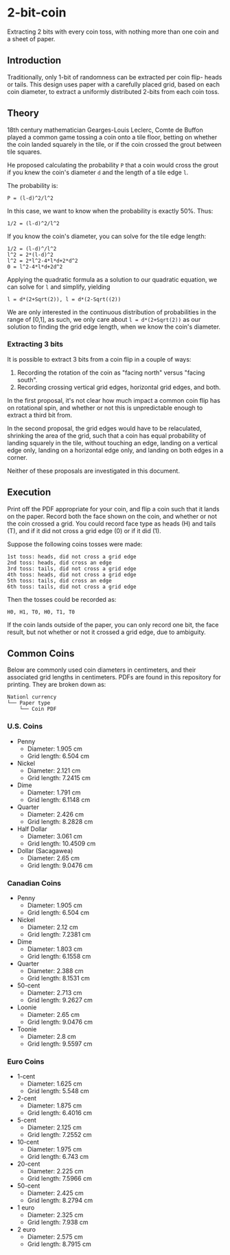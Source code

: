 # 2-bit-coin
Extracting 2 bits with every coin toss, with nothing more than one coin and a
sheet of paper.

## Introduction
Traditionally, only 1-bit of randomness can be extracted per coin flip- heads or
tails. This design uses paper with a carefully placed grid, based on each coin
diameter, to extract a uniformly distributed 2-bits from each coin toss.

## Theory
18th century mathematician Gearges-Louis Leclerc, Comte de Buffon played a
common game tossing a coin onto a tile floor, betting on whether the coin landed
squarely in the tile, or if the coin crossed the grout between tile squares.

He proposed calculating the probability `P` that a coin would cross the grout if
you knew the coin's diameter `d` and the length of a tile edge `l`.

The probability is:

    P = (l-d)^2/l^2

In this case, we want to know when the probability is exactly 50%. Thus:

    1/2 = (l-d)^2/l^2

If you know the coin's diameter, you can solve for the tile edge length:

    1/2 = (l-d)^/l^2
    l^2 = 2*(l-d)^2
    l^2 = 2*l^2-4*l*d+2*d^2
    0 = l^2-4*l*d+2d^2

Applying the quadratic formula as a solution to our quadratic equation, we can
solve for `l` and simplify, yielding

    l = d*(2+Sqrt(2)), l = d*(2-Sqrt((2))

We are only interested in the continuous distribution of probabilities in the
range of [0,1], as such, we only care about `l = d*(2+Sqrt(2))` as our solution
to finding the grid edge length, when we know the coin's diameter.

### Extracting 3 bits
It is possible to extract 3 bits from a coin flip in a couple of ways:

1. Recording the rotation of the coin as "facing north" versus "facing south".
2. Recording crossing vertical grid edges, horizontal grid edges, and both.

In the first proposal, it's not clear how much impact a common coin flip has on
rotational spin, and whether or not this is unpredictable enough to extract a
third bit from.

In the second proposal, the grid edges would have to be relaculated, shrinking
the area of the grid, such that a coin has equal probability of landing squarely
in the tile, without touching an edge, landing on a vertical edge only, landing
on a horizontal edge only, and landing on both edges in a corner.

Neither of these proposals are investigated in this document.

## Execution
Print off the PDF appropriate for your coin, and flip a coin such that it lands
on the paper. Record both the face shown on the coin, and whether or not the
coin crossed a grid. You could record face type as heads (H) and tails (T), and
if it did not cross a grid edge (0) or if it did (1).

Suppose the following coins tosses were made:

    1st toss: heads, did not cross a grid edge
    2nd toss: heads, did cross an edge
    3rd toss: tails, did not cross a grid edge
    4th toss: heads, did not cross a grid edge
    5th toss: tails, did cross an edge
    6th toss: tails, did not cross a grid edge

Then the tosses could be recorded as:

    H0, H1, T0, H0, T1, T0

If the coin lands outside of the paper, you can only record one bit, the face
result, but not whether or not it crossed a grid edge, due to ambiguity.

## Common Coins
Below are commonly used coin diameters in centimeters, and their associated grid
lengths in centimeters. PDFs are found in this repository for printing. They are
broken down as:

    Nationl currency
    └── Paper type
        └── Coin PDF

### U.S. Coins

* Penny
  - Diameter: 1.905 cm
  - Grid length: 6.504 cm
* Nickel
  - Diameter: 2.121 cm
  - Grid length: 7.2415 cm
* Dime
  - Diameter: 1.791 cm
  - Grid length: 6.1148 cm
* Quarter
  - Diameter: 2.426 cm
  - Grid length: 8.2828 cm
* Half Dollar
  - Diameter: 3.061 cm
  - Grid length: 10.4509 cm
* Dollar (Sacagawea)
  - Diameter: 2.65 cm
  - Grid length: 9.0476 cm

### Canadian Coins

* Penny
  - Diameter: 1.905 cm
  - Grid length: 6.504 cm
* Nickel
  - Diameter: 2.12 cm
  - Grid length: 7.2381 cm
* Dime
  - Diameter: 1.803 cm
  - Grid length: 6.1558 cm
* Quarter
  - Diameter: 2.388 cm
  - Grid length: 8.1531 cm
* 50-cent
  - Diameter: 2.713 cm
  - Grid length: 9.2627 cm
* Loonie
  - Diameter: 2.65 cm
  - Grid length: 9.0476 cm
* Toonie
  - Diameter: 2.8 cm
  - Grid length: 9.5597 cm

### Euro Coins

* 1-cent
  - Diameter: 1.625 cm
  - Grid length: 5.548 cm
* 2-cent
  - Diameter: 1.875 cm
  - Grid length: 6.4016 cm
* 5-cent
  - Diameter: 2.125 cm
  - Grid length: 7.2552 cm
* 10-cent
  - Diameter: 1.975 cm
  - Grid length: 6.743 cm
* 20-cent
  - Diameter: 2.225 cm
  - Grid length: 7.5966 cm
* 50-cent
  - Diameter: 2.425 cm
  - Grid length: 8.2794 cm
* 1 euro
  - Diameter: 2.325 cm
  - Grid length: 7.938 cm
* 2 euro
  - Diameter: 2.575 cm
  - Grid length: 8.7915 cm
